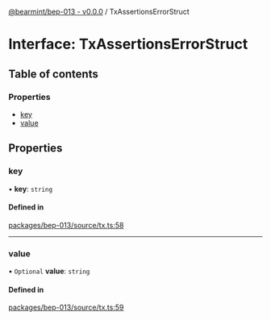 [@bearmint/bep-013 - v0.0.0](../README.md) / TxAssertionsErrorStruct

# Interface: TxAssertionsErrorStruct

## Table of contents

### Properties

- [key](TxAssertionsErrorStruct.md#key)
- [value](TxAssertionsErrorStruct.md#value)

## Properties

### key

• **key**: `string`

#### Defined in

[packages/bep-013/source/tx.ts:58](https://github.com/bearmint/bearmint/blob/main/packages/bep-013/source/tx.ts#L58)

___

### value

• `Optional` **value**: `string`

#### Defined in

[packages/bep-013/source/tx.ts:59](https://github.com/bearmint/bearmint/blob/main/packages/bep-013/source/tx.ts#L59)
